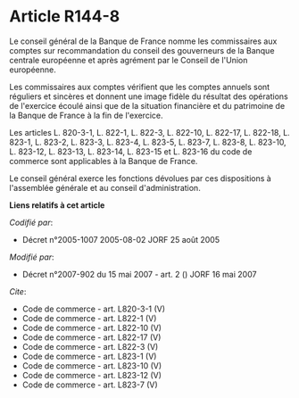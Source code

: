 # Article R144-8

Le conseil général de la Banque de France nomme les commissaires aux comptes sur recommandation du conseil des gouverneurs de
la Banque centrale européenne et après agrément par le Conseil de l'Union européenne. 

Les commissaires aux comptes vérifient que les comptes annuels sont réguliers et sincères et donnent une image fidèle du
résultat des opérations de l'exercice écoulé ainsi que de la situation financière et du patrimoine de la Banque de France à
la fin de l'exercice. 

Les articles L. 820-3-1, L. 822-1, L. 822-3, L. 822-10, L. 822-17, L. 822-18, L. 823-1, L. 823-2, L. 823-3, L. 823-4, L.
823-5, L. 823-7, L. 823-8, 
L. 823-10, L. 823-12, L. 823-13, L. 823-14, L. 823-15 et L. 823-16 du code de commerce sont applicables à la Banque de
France. 

Le conseil général exerce les fonctions dévolues par ces dispositions à l'assemblée générale et au conseil d'administration.

**Liens relatifs à cet article**

_Codifié par_:

  - Décret n°2005-1007 2005-08-02 JORF 25 août 2005

_Modifié par_:

  - Décret n°2007-902 du 15 mai 2007 - art. 2 () JORF 16 mai 2007

_Cite_:

  - Code de commerce - art. L820-3-1 (V)
  - Code de commerce - art. L822-1 (V)
  - Code de commerce - art. L822-10 (V)
  - Code de commerce - art. L822-17 (V)
  - Code de commerce - art. L822-3 (V)
  - Code de commerce - art. L823-1 (V)
  - Code de commerce - art. L823-10 (V)
  - Code de commerce - art. L823-12 (V)
  - Code de commerce - art. L823-7 (V)
